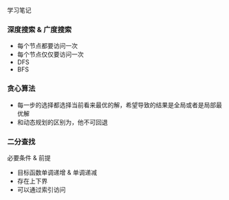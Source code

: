 学习笔记

### 深度搜索 & 广度搜索

* 每个节点都要访问一次
* 每个节点仅仅要访问一次
* DFS
* BFS

### 贪心算法

* 每一步的选择都选择当前看来最优的解，希望导致的结果是全局或者是局部最优解
* 和动态规划的区别为，他不可回退

### 二分查找

必要条件 & 前提

* 目标函数单调递增 & 单调递减
* 存在上下界
* 可以通过索引访问




